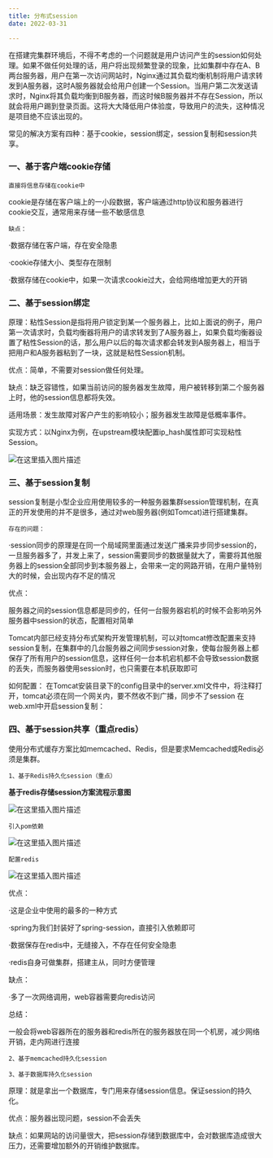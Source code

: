 ```yaml
---
title: 分布式session
date: 2022-03-31

---
```


在搭建完集群环境后，不得不考虑的一个问题就是用户访问产生的session如何处理。如果不做任何处理的话，用户将出现频繁登录的现象，比如集群中存在A、B两台服务器，用户在第一次访问网站时，Nginx通过其负载均衡机制将用户请求转发到A服务器，这时A服务器就会给用户创建一个Session。当用户第二次发送请求时，Nginx将其负载均衡到B服务器，而这时候B服务器并不存在Session，所以就会将用户踢到登录页面。这将大大降低用户体验度，导致用户的流失，这种情况是项目绝不应该出现的。

常见的解决方案有四种：基于cookie，session绑定，session复制和session共享。

### 一、基于客户端cookie存储

`直接将信息存储在cookie中`

cookie是存储在客户端上的一小段数据，客户端通过http协议和服务器进行cookie交互，通常用来存储一些不敏感信息

`缺点：`

·数据存储在客户端，存在安全隐患

·cookie存储大小、类型存在限制

·数据存储在cookie中，如果一次请求cookie过大，会给网络增加更大的开销

### 二、基于session绑定

原理：粘性Session是指将用户锁定到某一个服务器上，比如上面说的例子，用户第一次请求时，负载均衡器将用户的请求转发到了A服务器上，如果负载均衡器设置了粘性Session的话，那么用户以后的每次请求都会转发到A服务器上，相当于把用户和A服务器粘到了一块，这就是粘性Session机制。

优点：简单，不需要对session做任何处理。

缺点：缺乏容错性，如果当前访问的服务器发生故障，用户被转移到第二个服务器上时，他的session信息都将失效。

适用场景：发生故障对客户产生的影响较小；服务器发生故障是低概率事件。

实现方式：以Nginx为例，在upstream模块配置ip_hash属性即可实现粘性Session。

![在这里插入图片描述](https://img-blog.csdnimg.cn/c14ba6805a0743fea4b8aba7c518eb7a.png)

### 三、基于session复制

session复制是小型企业应用使用较多的一种服务器集群session管理机制，在真正的开发使用的并不是很多，通过对web服务器(例如Tomcat)进行搭建集群。

`存在的问题：`

·session同步的原理是在同一个局域网里面通过发送广播来异步同步session的，一旦服务器多了，并发上来了，session需要同步的数据量就大了，需要将其他服务器上的session全部同步到本服务器上，会带来一定的网路开销，在用户量特别大的时候，会出现内存不足的情况

优点：

服务器之间的session信息都是同步的，任何一台服务器宕机的时候不会影响另外服务器中session的状态，配置相对简单

Tomcat内部已经支持分布式架构开发管理机制，可以对tomcat修改配置来支持session复制，在集群中的几台服务器之间同步session对象，使每台服务器上都保存了所有用户的session信息，这样任何一台本机宕机都不会导致session数据的丢失，而服务器使用session时，也只需要在本机获取即可

如何配置：
在Tomcat安装目录下的config目录中的server.xml文件中，将注释打开，tomcat必须在同一个网关内，要不然收不到广播，同步不了session
在web.xml中开启session复制：<distributable/>

### 四、基于session共享（重点redis）

使用分布式缓存方案比如memcached、Redis，但是要求Memcached或Redis必须是集群。

`1、基于Redis持久化session（重点）`

**基于redis存储session方案流程示意图**

![在这里插入图片描述](https://img-blog.csdnimg.cn/cac1846f8daa426ba886b6b896258f38.png)

`引入pom依赖`

![在这里插入图片描述](https://img-blog.csdnimg.cn/3b708658d8574ca496b4a8fc6d02e9a3.png)

`配置redis`

![在这里插入图片描述](https://img-blog.csdnimg.cn/719b85247f3942fb8d57da86c346559e.png)

优点：

·这是企业中使用的最多的一种方式

·spring为我们封装好了spring-session，直接引入依赖即可

·数据保存在redis中，无缝接入，不存在任何安全隐患

·redis自身可做集群，搭建主从，同时方便管理

缺点：

·多了一次网络调用，web容器需要向redis访问

总结：

一般会将web容器所在的服务器和redis所在的服务器放在同一个机房，减少网络开销，走内网进行连接

`2、基于memcached持久化session`

`3、基于数据库持久化session`

原理：就是拿出一个数据库，专门用来存储session信息。保证session的持久化。

优点：服务器出现问题，session不会丢失

缺点：如果网站的访问量很大，把session存储到数据库中，会对数据库造成很大压力，还需要增加额外的开销维护数据库。
